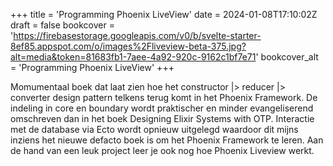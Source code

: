 +++
title = 'Programming Phoenix LiveView'
date = 2024-01-08T17:10:02Z
draft = false
bookcover = 'https://firebasestorage.googleapis.com/v0/b/svelte-starter-8ef85.appspot.com/o/images%2Fliveview-beta-375.jpg?alt=media&token=81683fb1-7aee-4a92-920c-9162c1bf7e71'
bookcover_alt = 'Programming Phoenix LiveView'
+++

Momumentaal boek dat laat zien hoe het constructor |> reducer |> converter design pattern telkens terug komt in het Phoenix Framework.
De indeling in core en boundary wordt praktischer en minder evangeliserend omschreven dan in het boek Designing Elixir Systems with OTP.
Interactie met de database via Ecto wordt opnieuw uitgelegd waardoor dit mijns inziens het nieuwe defacto boek is om het Phoenix Framework
te leren. Aan de hand van een leuk project leer je ook nog hoe Phoenix Liveview werkt.
